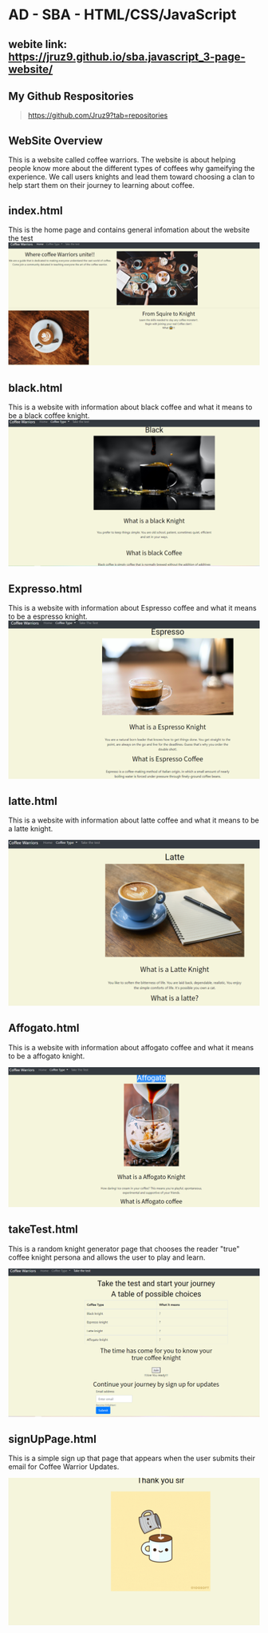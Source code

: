 # AD - SBA - HTML/CSS/JavaScript

##  webite link: https://jruz9.github.io/sba.javascript_3-page-website/
## My Github Respositories 
>https://github.com/Jruz9?tab=repositories
## WebSite Overview
This is a website called coffee warriors. The website is about helping people know more about the different types of coffees why gameifying the experience. We call users knights and lead them toward choosing a clan to help start them on their journey to learning about coffee. 



## index.html

This is  the home page and contains general infomation about the website the test
![index.html](/css/indexHtml.png)


## black.html
This is a website with information about black coffee and what it means to be a black coffee knight.
![black.html](/css/blackPage.png)

## Expresso.html

This is a website with information about Espresso coffee and what it means to be a espresso knight.
![Expresso.html](/css/espressoPage.png)

## latte.html

This is a website with information about latte coffee and what it means to be a latte knight.

![latte.html](/css/lattePage.png)

## Affogato.html
This is a website with information about affogato coffee and what it means to be a affogato knight.

![Affogato.html](/css/affogatoPage.png)


## takeTest.html

This is a random knight generator page that chooses the reader "true" coffee knight persona and allows the user to play and learn.


![takeTest.html](/css/testPage.png)

## signUpPage.html
This is a simple sign up  that page that appears when the user submits their email for Coffee Warrior Updates.

![signUpPage.html](/css/signUpPage.png)